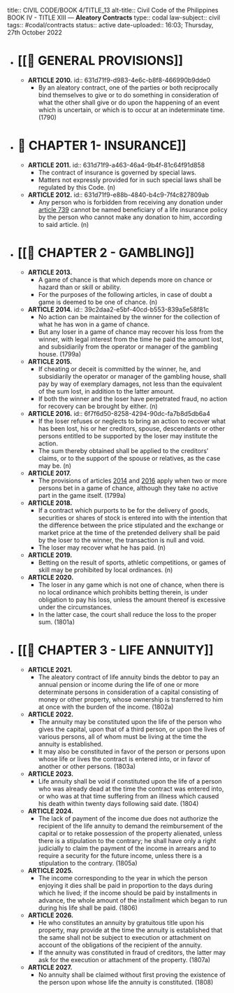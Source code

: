 title:: CIVIL CODE/BOOK 4/TITLE_13
alt-title:: Civil Code of the Philippines BOOK IV - TITLE XIII — **Aleatory Contracts**
type:: codal
law-subject:: civil
tags:: #codal/contracts
status:: active
date-uploaded:: 16:03; Thursday, 27th October 2022

- # [[🔴 GENERAL PROVISIONS]]
	- **ARTICLE 2010.**
	  id:: 631d71f9-d983-4e6c-b8f8-466990b9dde0
		- By an aleatory contract, one of the parties or both reciprocally bind themselves to give or to do something in consideration of what the other shall give or do upon the happening of an event which is uncertain, or which is to occur at an indeterminate time. (1790)
- # 🔴 CHAPTER 1- INSURANCE]]
	- **ARTICLE 2011.**
	  id:: 631d71f9-a463-46a4-9b4f-81c64f91d858
		- The contract of insurance is governed by special laws.
		- Matters not expressly provided for in such special laws shall be regulated by this Code. (n)
	- **ARTICLE 2012.**
	  id:: 631d71f9-e88b-4840-b4c9-7f4c827809ab
		- Any person who is forbidden from receiving any donation under [article 739](((63007574-2fd7-470e-a2be-c357fdccd68d))) cannot be named beneficiary of a life insurance policy by the person who cannot make any donation to him, according to said article. (n)
- # [[🔴 CHAPTER 2 - GAMBLING]]
	- **ARTICLE 2013.**
		- A game of chance is that which depends more on chance or hazard than or skill or ability.
		- For the purposes of the following articles, in case of doubt a game is deemed to be one of chance. (n)
	- **ARTICLE 2014.**
	  id:: 39c2daa2-e5bf-40cd-b553-839a5e58f81c
		- No action can be maintained by the winner for the collection of what he has won in a game of chance.
		- But any loser in a game of chance may recover his loss from the winner, with legal interest from the time he paid the amount lost, and subsidiarily from the operator or manager of the gambling house. (1799a)
	- **ARTICLE 2015.**
		- If cheating or deceit is committed by the winner, he, and subsidiarily the operator or manager of the gambling house, shall pay by way of exemplary damages, not less than the equivalent of the sum lost, in addition to the latter amount.
		- If both the winner and the loser have perpetrated fraud, no action for recovery can be brought by either. (n)
	- **ARTICLE 2016.**
	  id:: 6f7f6d50-8258-4294-90dc-fa7b8d5db6a4
		- If the loser refuses or neglects to bring an action to recover what has been lost, his or her creditors, spouse, descendants or other persons entitled to be supported by the loser may institute the action.
		- The sum thereby obtained shall be applied to the creditors’ claims, or to the support of the spouse or relatives, as the case may be. (n)
	- **ARTICLE 2017.**
		- The provisions of articles [2014](((39c2daa2-e5bf-40cd-b553-839a5e58f81c))) and [2016](((6f7f6d50-8258-4294-90dc-fa7b8d5db6a4))) apply when two or more persons bet in a game of chance, although they take no active part in the game itself. (1799a)
	- **ARTICLE 2018.**
		- If a contract which purports to be for the delivery of goods, securities or shares of stock is entered into with the intention that the difference between the price stipulated and the exchange or market price at the time of the pretended delivery shall be paid by the loser to the winner, the transaction is null and void.
		- The loser may recover what he has paid. (n)
	- **ARTICLE 2019.**
		- Betting on the result of sports, athletic competitions, or games of skill may be prohibited by local ordinances. (n)
	- **ARTICLE 2020.**
		- The loser in any game which is not one of chance, when there is no local ordinance which prohibits betting therein, is under obligation to pay his loss, unless the amount thereof is excessive under the circumstances.
		- In the latter case, the court shall reduce the loss to the proper sum. (1801a)
- # [[🔴 CHAPTER 3 - LIFE ANNUITY]]
	- **ARTICLE 2021.**
		- The aleatory contract of life annuity binds the debtor to pay an annual pension or income during the life of one or more determinate persons in consideration of a capital consisting of money or other property, whose ownership is transferred to him at once with the burden of the income. (1802a)
	- **ARTICLE 2022.**
		- The annuity may be constituted upon the life of the person who gives the capital, upon that of a third person, or upon the lives of various persons, all of whom must be living at the time the annuity is established.
		- It may also be constituted in favor of the person or persons upon whose life or lives the contract is entered into, or in favor of another or other persons. (1803a)
	- **ARTICLE 2023.**
		- Life annuity shall be void if constituted upon the life of a person who was already dead at the time the contract was entered into, or who was at that time suffering from an illness which caused his death within twenty days following said date. (1804)
	- **ARTICLE 2024.**
		- The lack of payment of the income due does not authorize the recipient of the life annuity to demand the reimbursement of the capital or to retake possession of the property alienated, unless there is a stipulation to the contrary; he shall have only a right judicially to claim the payment of the income in arrears and to require a security for the future income, unless there is a stipulation to the contrary. (1805a)
	- **ARTICLE 2025.**
		- The income corresponding to the year in which the person enjoying it dies shall be paid in proportion to the days during which he lived; if the income should be paid by installments in advance, the whole amount of the installment which began to run during his life shall be paid. (1806)
	- **ARTICLE 2026.**
		- He who constitutes an annuity by gratuitous title upon his property, may provide at the time the annuity is established that the same shall not be subject to execution or attachment on account of the obligations of the recipient of the annuity.
		- If the annuity was constituted in fraud of creditors, the latter may ask for the execution or attachment of the property. (1807a)
	- **ARTICLE 2027.**
		- No annuity shall be claimed without first proving the existence of the person upon whose life the annuity is constituted. (1808)